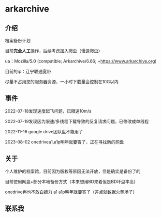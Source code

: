 # arkarchive

## 介绍

档案备份计划

目前**完全人工**操作，后续考虑加入爬虫（慢速爬虫）

ua：Mozilla/5.0 (compatible; Arkarchive/6.66; +https://www.arkarchive.org)

目前的ip：辽宁联通宽带

尽量不占用您的服务器资源，一小时下载量会控制在10G以内

## 事件

2022-07-18发现速度起飞问题，已限速10m/s

2022-07-19发现因为限速/多线程下载导致的反复请求问题，已修改成单线程

2022-11-16 google drive团队盘不能用了

2023-08-02 onedrivea1,a1p明年就要寄了，正在寻找新的网盘

## 关于

个人维护的档案馆，目前因为版权等原因无法开放，但是确实是备份了的

目前使用网盘+部分本地备份方式（本来想用BD来着但是BD坏盘率高）

onedrive再也不敢白嫖力 a1 a1p明年就要寄了（差点就数据火葬场了）

## 联系我



